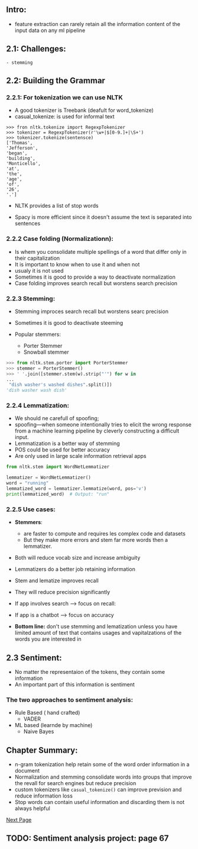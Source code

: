 ## Intro:

- feature extraction can rarely retain all the information content of the input data on any ml pipeline


## 2.1: Challenges:
    - stemming

## 2.2: Building the Grammar

### 2.2.1: For tokenization we can use NLTK

- A good tokenizer is Treebank (deafult for word_tokenize)
- casual_tokenize: is used for informal text

```
>>> fron nltk.tokenize import RegexpTokenizer
>>> tokenizer = RegexpTokenizer(r'\w+|$[0-9.]+|\S+')
>>> tokenizer.tokenize(sentensce)
['Thomas',
'Jefferson',
'began',
'building',
'Monticello',
'at',
'the',
'age',
'of',
'26',
'.']
```


- NLTK provides a list of stop words

- Spacy is more efficient since it doesn't assume the text is separated into sentences


### 2.2.2 Case folding (Normalizationn):

- Is whem you consolidate multiple spellings of a word that differ only in their capitalization 
- It is important to know when to use it and when not
- usualy it is not used
- Sometimes it is good to provide a way to deactivate normalization
- Case folding improves search recall but worstens search precision

### 2.2.3 Stemming:

- Stemming improces search recall but worstens searc precision
- Sometimes it is good to deactivate steeming


- Popular stemmers:
    - Porter Stemmer
    - Snowball stemmer


```python
>>> from nltk.stem.porter import PorterStemmer
>>> stemmer = PorterStemmer()
>>> ' '.join([stemmer.stem(w).strip("'") for w in
...
 "dish washer's washed dishes".split()])
'dish washer wash dish'
```



### 2.2.4 Lemmatization:
- We should ne carefull of spoofing;
- spoofing—when someone intentionally tries to elicit the wrong response from a
machine learning pipeline by cleverly constructing a difficult input.
- Lemmatization is a better way of stemming
- POS could be used for better accuracy
- Are only used in large scale information retrieval apps

```python
from nltk.stem import WordNetLemmatizer

lemmatizer = WordNetLemmatizer()
word = "running"
lemmatized_word = lemmatizer.lemmatize(word, pos='v')
print(lemmatized_word)  # Output: "run"

```

### 2.2.5 Use cases:
- **Stemmers**:
    - are faster to compute and requires les complex code and datasets
    - But they make more errors and stem far more words then a lemmatizer.

- Both will reduce vocab size and increase ambiguity
- Lemmatizers do a better job retaining information



- Stem and lematize improves recall
- They will reduce precision significantly 

- If app involves search --> focus on recall:
- If app is a chatbot --> focus on accuracy


- **Bottom line:** don't use stemming and lematization unless you have limited amount of text that contains usages and vapitalzations of the words you are interested in


## 2.3 Sentiment:

- No matter the representaion of the tokens, they contain some information
- An important part of this information is sentiment

### The two approaches to sentiment analysis:
- Rule Based ( hand crafted)
    - VADER
- ML based (learnde by machine)
    - Naive Bayes


## Chapter Summary:

- n-gram tokenization help retain some of the word order information in a document
- Normalization and stemming consolidate words into groups that improve the revall for search engines but reduce precision
- custom tokenizers like `casual_tokenize()` can improve prevision and reduce information loss
- Stop words can contain useful information and discarding them is not always helpful



[Next Page](../Chapter3/index.md)
## TODO: Sentiment analysis project: page 67
